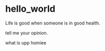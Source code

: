 # hello_world


Life is good when someone is in good health.

tell me your opinion.

what is upp homiee
